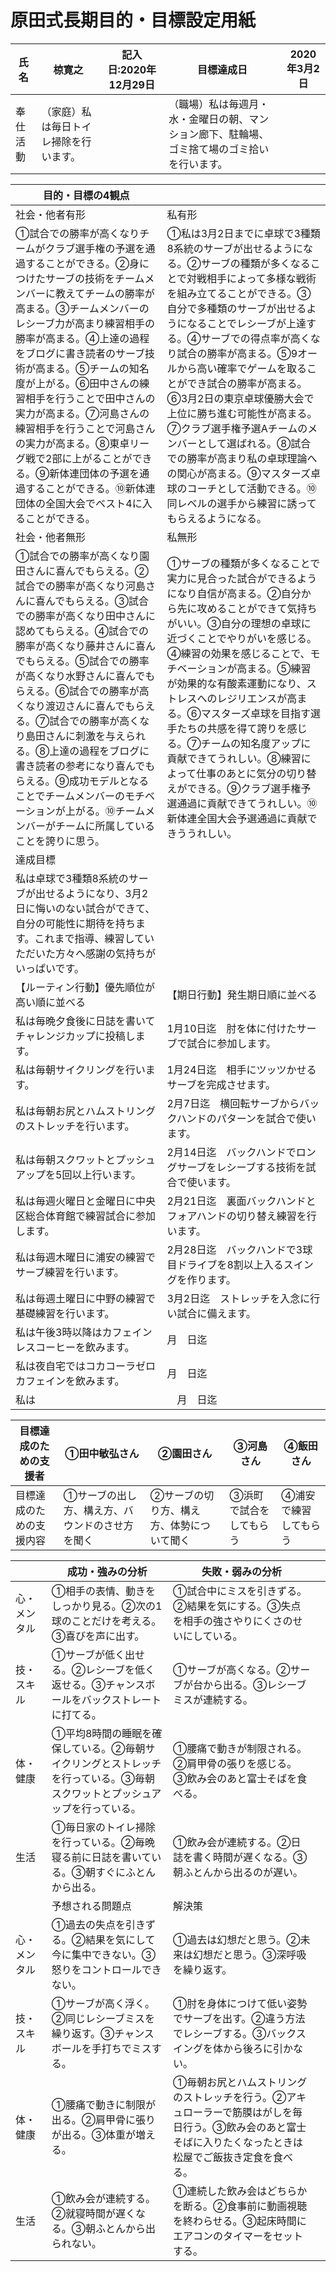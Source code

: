 # 原田式長期目的・目標設定用紙
|氏名|椋寛之|記入日:2020年12月29日|目標達成日|2020年3月2日|
|---|---|---|---|-|
|奉仕活動|（家庭）私は毎日トイレ掃除を行います。||（職場）私は毎週月・水・金曜日の朝、マンション廊下、駐輪場、ゴミ捨て場のゴミ拾いを行います。|

|目的・目標の4観点||
|-|-|
|社会・他者有形|私有形|　
|①試合での勝率が高くなりチームがクラブ選手権の予選を通過することができる。②身につけたサーブの技術をチームメンバーに教えてチームの勝率が高まる。③チームメンバーのレシーブ力が高まり練習相手の勝率が高まる。④上達の過程をブログに書き読者のサーブ技術が高まる。⑤チームの知名度が上がる。⑥田中さんの練習相手を行うことで田中さんの実力が高まる。⑦河島さんの練習相手を行うことで河島さんの実力が高まる。⑧東卓リーグ戦で2部に上がることができる。⑨新体連団体の予選を通過することができる。⑩新体連団体の全国大会でベスト4に入ることができる。|①私は3月2日までに卓球で3種類8系統のサーブが出せるようになる。②サーブの種類が多くなることで対戦相手によって多様な戦術を組み立てることができる。③自分で多種類のサーブが出せるようになることでレシーブが上達する。④サーブでの得点率が高くなり試合の勝率が高まる。⑤9オールから高い確率でゲームを取ることができ試合の勝率が高まる。⑥3月2日の東京卓球優勝大会で上位に勝ち進む可能性が高まる。⑦クラブ選手権予選Aチームのメンバーとして選ばれる。⑧試合での勝率が高まり私の卓球理論への関心が高まる。⑨マスターズ卓球のコーチとして活動できる。⑩同レベルの選手から練習に誘ってもらえるようになる。
|社会・他者無形|私無形|
|①試合での勝率が高くなり園田さんに喜んでもらえる。②試合での勝率が高くなり河島さんに喜んでもらえる。③試合での勝率が高くなり田中さんに認めてもらえる。④試合での勝率が高くなり藤井さんに喜んでもらえる。⑤試合での勝率が高くなり水野さんに喜んでもらえる。⑥試合での勝率が高くなり渡辺さんに喜んでもらえる。⑦試合での勝率が高くなり島田さんに刺激を与えられる。⑧上達の過程をブログに書き読者の参考になり喜んでもらえる。⑨成功モデルとなることでチームメンバーのモチベーションが上がる。⑩チームメンバーがチームに所属していることを誇りに思う。|①サーブの種類が多くなることで実力に見合った試合ができるようになり自信が高まる。②自分から先に攻めることができて気持ちがいい。③自分の理想の卓球に近づくことでやりがいを感じる。④練習の効果を感じることで、モチベーションが高まる。⑤練習が効果的な有酸素運動になり、ストレスへのレジリエンスが高まる。⑥マスターズ卓球を目指す選手たちの共感を得て誇りを感じる。⑦チームの知名度アップに貢献できてうれしい。⑧練習によって仕事のあとに気分の切り替えができる。⑨クラブ選手権予選通過に貢献できてうれしい。⑩新体連全国大会予選通過に貢献できううれしい。|
|達成目標||
|私は卓球で3種類8系統のサーブが出せるようになり、3月2日に悔いのない試合ができて、自分の可能性に期待を持ちます。これまで指導、練習していただいた方々へ感謝の気持ちがいっぱいです。|
|【ルーティン行動】優先順位が高い順に並べる|【期日行動】発生期日順に並べる|
|私は毎晩夕食後に日誌を書いてチャレンジカップに投稿します。| 1月10日迄　肘を体に付けたサーブで試合に参加します。|
|私は毎朝サイクリングを行います。| 1月24日迄　相手にツッツかせるサーブを完成させます。|
|私は毎朝お尻とハムストリングのストレッチを行います。| 2月7日迄　横回転サーブからバックハンドのパターンを試合で使います。|
|私は毎朝スクワットとプッシュアップを5回以上行います。|2月14日迄　バックハンドでロングサーブをレシーブする技術を試合で使います。|
|私は毎週火曜日と金曜日に中央区総合体育館で練習試合に参加します。|2月21日迄　裏面バックハンドとフォアハンドの切り替え練習を行います。|
|私は毎週木曜日に浦安の練習でサーブ練習を行います。|2月28日迄　バックハンドで3球目ドライブを8割以上入るスイングを作ります。|
|私は毎週土曜日に中野の練習で基礎練習を行います。|3月2日迄　ストレッチを入念に行い試合に備えます。|
|私は午後3時以降はカフェインレスコーヒーを飲みます。| 月　日迄||
|私は夜自宅ではコカコーラゼロカフェインを飲みます。| 月　日迄||
|私は|　月　日迄||


|目標達成のための支援者|①田中敏弘さん|②園田さん|③河島さん|④飯田さん|
-|-|-|-|-
|目標達成のための支援内容|①サーブの出し方、構え方、バウンドのさせ方を聞く|②サーブの切り方、構え方、体勢について聞く|③浜町で試合をしてもらう|④浦安で練習してもらう|

||成功・強みの分析|失敗・弱みの分析||
|-|-|-|-|
|心・メンタル|①相手の表情、動きをしっかり見る。②次の1球のことだけを考える。③喜びを声に出す。|①試合中にミスを引きずる。②結果を気にする。③失点を相手の強さやりにくさのせいにしている。|
|技・スキル|①サーブが低く出せる。②レシーブを低く返せる。③チャンスボールをバックストレートに打てる。|①サーブが高くなる。②サーブが台から出る。③レシーブミスが連続する。
|体・健康|①平均8時間の睡眠を確保している。②毎朝サイクリングとストレッチを行っている。③毎朝スクワットとプッシュアップを行っている。|①腰痛で動きが制限される。②肩甲骨の張りを感じる。③飲み会のあと富士そばを食べる。|
|生活|①毎日家のトイレ掃除を行っている。②毎晩寝る前に日誌を書いている。③朝すぐにふとんから出る。|①飲み会が連続する。②日誌を書く時間が遅くなる。③朝ふとんから出るのが遅い。|
||予想される問題点|解決策|
|心・メンタル|①過去の失点を引きずる。②結果を気にして今に集中できない。③怒りをコントロールできない。|①過去は幻想だと思う。②未来は幻想だと思う。③深呼吸を繰り返す。
|技・スキル|①サーブが高く浮く。②同じレシーブミスを繰り返す。③チャンスボールを手打ちでミスする。|①肘を身体につけて低い姿勢でサーブを出す。②違う方法でレシーブする。③バックスイングを体から後ろに引かない。
|体・健康|①腰痛で動きに制限が出る。②肩甲骨に張りが出る。③体重が増える。|①毎朝お尻とハムストリングのストレッチを行う。②アキュローラーで筋膜はがしを毎日行う。③飲み会のあと富士そばに入りたくなったときは松屋でご飯抜き定食を食べる。|
|生活|①飲み会が連続する。②就寝時間が遅くなる。③朝ふとんから出られない。|①連続した飲み会はどちらかを断る。②食事前に動画視聴を終わらせる。③起床時間にエアコンのタイマーをセットする。|